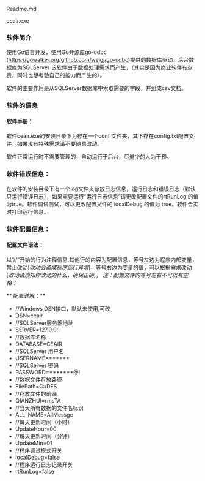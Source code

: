 Readme.md

ceair.exe
### 软件简介

使用Go语言开发，使用Go开源库go-odbc (https://gowalker.org/github.com/weigj/go-odbc)提供的数据库驱动。后台数据库为SQLServer
该软件由于数据处理需求而产生，（其实是因为商业软件有点贵，同时也想考验自己的能力而产生的）。

软件的主要作用是从SQLServer数据库中索取需要的字段，并组成csv文档。

### 软件的信息

#### 软件手册：

软件ceair.exe的安装目录下为存在一个conf 文件夹，其下存在config.txt配置文件，如果没有特殊需求请不要随意改动。

软件正常运行时不需要管理的，自动运行于后台，尽量少的人为干预。

### 软件错误信息：

在软件的安装目录下有一个log文件夹存放日志信息，运行日志和错误日志（默认只运行错误日志），如果需要运行“运行日志信息”请更改配置文件的rtRunLog 的值为true。软件调试测试，可以更改配置文件的 localDebug 的值为 true。软件会实时打印运行信息。

### 软件配置信息：

#### 配置文件语法：
以”//”开始的行为注释信息,其他行的内容为配置信息，等号左边为程序内部变量，禁止改动[*改动会造成程序运行异常*]，等号右边为变量的值，可以根据需求改动 [*改动请须知你改动的什么，确保正确*]。
*注：配置文件的等号左右不可以有空格！*

** 配置详解：**
- //Windows DSN接口，默认未使用,可改
- DSN=ceair
- //SQLServer服务器地址
- SERVER=127.0.0.1
- //数据库名称
- DATABASE=CEAIR
- //SQLServer 用户名
- USERNAME=******
- //SQLServer 密码
- PASSWORD=*******@!
- //数据文件存放路径
- FilePath=C:/DFS
- //存放文件的前缀
- QIANZHUI=rmsTA_
- //当天所有数据的文件名标识
- ALL_NAME=AllMessge
- //每天更新时间（小时）
- UpdateHour=00
- //每天更新时间（分钟）
- UpdateMin=01
- //程序调试模式开关
- localDebug=false
- //程序运行日志记录开关
- rtRunLog=false


